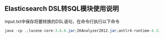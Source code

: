 ## Elasticsearch DSL转SQL模块使用说明
input.txt中保存将要转换的DSL语句，在命令行执行以下命令
```java
java -cp .;lucene-core-3.6.0.jar;IKAnalyzer2012.jar;antlr4-runtime-4.12.0.jar Usage input.txt
```